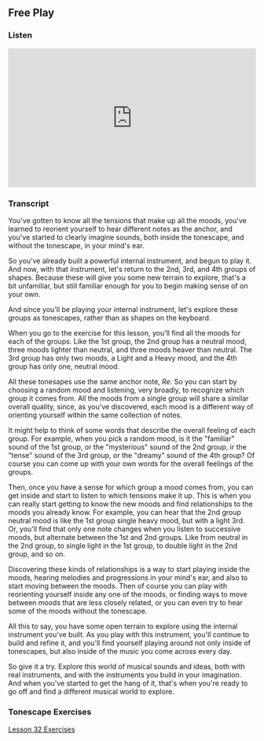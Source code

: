 ## Free Play



### Listen

<style>
.embed-container {
    position: relative;
    padding-bottom: 56.25%;
    height: 0;
    overflow: hidden;
    max-width: 100%;
  }
  iframe{
    position: absolute;
    top: 0;
    left: 0;
    width: 100%;
    height: 100%;
  }
</style>
<div class='embed-container'>
  <iframe src='https://www.youtube.com/embed/9JgYHum55hI?rel=0' frameborder='0' allowfullscreen></iframe>
</div>



### Transcript

You've gotten to know all the tensions that make up all the moods, you've learned to reorient yourself to hear different notes as the anchor, and you've started to clearly imagine sounds, both inside the tonescape, and without the tonescape, in your mind's ear.

So you've already built a powerful internal instrument, and begun to play it. And now, with that instrument, let's return to the 2nd, 3rd, and 4th groups of shapes. Because these will give you some new terrain to explore, that's a bit unfamiliar, but still familiar enough for you to begin making sense of on your own.

And since you'll be playing your internal instrument, let's explore these groups as tonescapes, rather than as shapes on the keyboard.

When you go to the exercise for this lesson, you'll find all the moods for each of the groups. Like the 1st group, the 2nd group has a neutral mood, three moods lighter than neutral, and three moods heaver than neutral. The 3rd group has only two moods, a Light and a Heavy mood, and the 4th group has only one, neutral mood.

All these tonesapes use the same anchor note, *Re*. So you can start by choosing a random mood and listening, very broadly, to recognize which group it comes from. All the moods from a single group will share a similar overall quality, since, as you've discovered, each mood is a different way of orienting yourself within the same collection of notes.

It might help to think of some words that describe the overall feeling of each group. For example, when you pick a random mood, is it the "familiar" sound of the 1st group, or the "mysterious" sound of the 2nd group, ir the "tense" sound of the 3rd group, or the "dreamy" sound of the 4th group? Of course you can come up with your own words for the overall feelings of the groups.

Then, once you have a sense for which group a mood comes from, you can get inside and start to listen to which tensions make it up. This is when you can really start getting to know the new moods and find relationships to the moods you already know. For example, you can hear that the 2nd group neutral mood is like the 1st group single heavy mood, but with a light 3rd. Or, you'll find that only one note changes when you listen to successive moods, but alternate between the 1st and 2nd groups. Like from neutral in the 2nd group, to single light in the 1st group, to double light in the 2nd group, and so on.

Discovering these kinds of relationships is a way to start playing inside the moods, hearing melodies and progressions in your mind's ear, and also to start moving between the moods. Then of course you can play with reorienting yourself inside any one of the moods, or finding ways to move between moods that are less closely related, or you can even try to hear some of the moods without the tonescape.

All this to say, you have some open terrain to explore using the internal instrument you've built. As you play with this instrument, you'll continue to build and refine it, and you'll find yourself playing around not only inside of tonescapes, but also inside of the music you come across every day.

So give it a try. Explore this world of musical sounds and ideas, both with real instruments, and with the instruments you build in your imagination. And when you've started to get the hang of it, that's when you're ready to go off and find a different musical world to explore.



### Tonescape Exercises

[Lesson 32 Exercises](../player/32-exercises)
